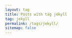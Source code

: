 ```yaml
---
layout: tag
title: Posts with tag jekyll
tag: jekyll
permalink: /tags/jekyll/
sitemap: false
---
```

